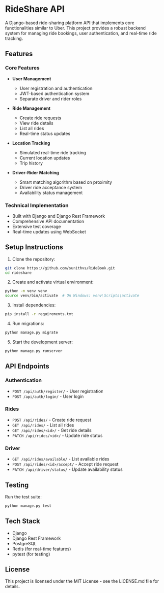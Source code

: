 # RideShare API

A Django-based ride-sharing platform API that implements core functionalities similar to Uber. This project provides a robust backend system for managing ride bookings, user authentication, and real-time ride tracking.

## Features

### Core Features
- **User Management**
  - User registration and authentication
  - JWT-based authentication system
  - Separate driver and rider roles

- **Ride Management**
  - Create ride requests
  - View ride details
  - List all rides
  - Real-time status updates

- **Location Tracking**
  - Simulated real-time ride tracking
  - Current location updates
  - Trip history

- **Driver-Rider Matching**
  - Smart matching algorithm based on proximity
  - Driver ride acceptance system
  - Availability status management

### Technical Implementation
- Built with Django and Django Rest Framework
- Comprehensive API documentation
- Extensive test coverage
- Real-time updates using WebSocket

## Setup Instructions

1. Clone the repository:
```bash
git clone https://github.com/sunithvs/RideBook.git
cd rideshare
```

2. Create and activate virtual environment:
```bash
python -m venv venv
source venv/bin/activate  # On Windows: venv\Scripts\activate
```

3. Install dependencies:
```bash
pip install -r requirements.txt
```

4. Run migrations:
```bash
python manage.py migrate
```

5. Start the development server:
```bash
python manage.py runserver
```

## API Endpoints

### Authentication
- `POST /api/auth/register/` - User registration
- `POST /api/auth/login/` - User login

### Rides
- `POST /api/rides/` - Create ride request
- `GET /api/rides/` - List all rides
- `GET /api/rides/<id>/` - Get ride details
- `PATCH /api/rides/<id>/` - Update ride status

### Driver
- `GET /api/rides/available/` - List available rides
- `POST /api/rides/<id>/accept/` - Accept ride request
- `PATCH /api/driver/status/` - Update availability status

## Testing

Run the test suite:
```bash
python manage.py test
```

## Tech Stack
- Django
- Django Rest Framework
- PostgreSQL
- Redis (for real-time features)
- pytest (for testing)

## License
This project is licensed under the MIT License - see the LICENSE.md file for details.
